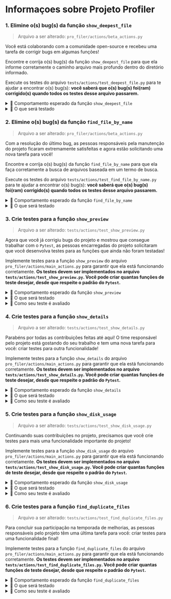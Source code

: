 # Informaçoes sobre Projeto Profiler
### 1. Elimine o(s) bug(s) da função `show_deepest_file`

> Arquivo a ser alterado: `pro_filer/actions/beta_actions.py`

Você está colaborando com a comunidade open-source e recebeu uma tarefa de corrigir bugs em algumas funções!

Encontre e corrija o(s) bug(s) da função `show_deepest_file` para que ela informe corretamente o caminho arquivo mais profundo dentro do diretório informado.

Execute os testes do arquivo `tests/actions/test_deepest_file.py` para te ajudar a encontrar o(s) bug(s): **você saberá que o(s) bug(s) foi(ram) corrigido(s) quando todos os testes desse arquivo passarem.**

<details>

<summary> 🤖 Comportamento esperado da função <code>show_deepest_file</code> </summary>

A função `show_deepest_file` deve receber um dicionário `context` com a chave `all_files` e imprime na saída padrão (`stdout`) o caminho do arquivo mais profundo dentro do diretório informado. A chave `all_files` armazena uma lista de strings, que representam os caminhos de todos os arquivos dentro de um diretório.

**O caminho mais profundo** será o caminho que possui a maior quantidade de diretórios aninhados. Considere esse exemplo:

```python
context = {
    "all_files": [
        "/home/trybe/Downloads/trybe_logo.png",
        "/home/trybe/Documents/aula/python/tests.txt",
    ]
}

show_deepest_file(context)
# Saída:
# Deepest file: /home/trybe/Documents/aula/python/tests.txt

context = {
    "all_files": []
}

show_deepest_file(context)
# Saída:
# No files found
```

Na primeira chamada, o arquivo com caminho mais profundo é `/home/trybe/Documents/aula/python/tests.txt`, pois ele possui 5 diretórios aninhados: `home`, `trybe` e `Documents`, `aula` e `python`.

Na segunda chamada, não há arquivos dentro do diretório informado, então a função imprime `No files found`.

> **De olho na dica 👀:** Essa função pode ser acionada pelo comando `pro-filer <caminho> deepest-file`!

</details>

<details>

<summary> 📌 O que será testado </summary>

- A função `show_deepest_file` deve imprimir, na saída padrão (`stdout`), o caminho do arquivo mais profundo dentro do diretório informado;
- A função `show_deepest_file` deve imprimir, na saída padrão (`stdout`), `No files found` caso não haja arquivos listados no dicionário `context`;
- Todos os testes do arquivo `tests/actions/test_deepest_file.py` devem passar.

</details>

### 2. Elimine o(s) bug(s) da função `find_file_by_name`

> Arquivo a ser alterado: `pro_filer/actions/beta_actions.py`

Com a resolução do último bug, as pessoas responsáveis pela manutenção do projeto ficaram extremamente satisfeitas e agora estão solicitando uma nova tarefa para você!

Encontre e corrija o(s) bug(s) da função `find_file_by_name` para que ela faça corretamente a busca de arquivos baseada em um termo de busca.

Execute os testes do arquivo `tests/actions/test_find_file_by_name.py` para te ajudar a encontrar o(s) bug(s): **você saberá que o(s) bug(s) foi(ram) corrigido(s) quando todos os testes desse arquivo passarem.**
<details>

<summary> 🤖 Comportamento esperado da função <code>find_file_by_name</code> </summary>

A função `find_file_by_name` deve receber como parâmetro:

- um dicionário `context` com a chave `all_files`, que armazena uma lista de strings, representando os caminhos de todos os arquivos dentro de um diretório
- uma _string_ `search_term` com a string a ser buscada
- (opcional) um _booleano_ `case_sensitive` que indica se a busca deve ser sensível a maiúsculas e minúsculas ou não. O valor padrão é `True`.

O retorno será uma lista de strings com os caminhos dos arquivos que possuem o termo buscado em seu nome.

**A busca é realizada** considerando apenas o nome do arquivo (com sua extensão), ignorando o nome das pastas. Considere esse exemplo:

```python
context = {
    "all_files": [
        "/home/trybe/Downloads/Trybe_logo.png",
        "/home/trybe/Documents/aula/python/tests.py",
    ]
}


find_file_by_name(context, '.py')
# Retorno: ["/home/trybe/Documents/aula/python/tests.py"]

find_file_by_name(context, 'trybe', case_sensitive=False)
# Retorno: ["/home/trybe/Downloads/Trybe_logo.png"]

context = {
    "all_files": []
}

find_file_by_name(context, "trybe")
# Retorno: []
```

Na 1ª chamada, apenas o segundo arquivo é encontrado pois apenas ele possui o termo `.py` em seu nome.

Já na 2ª chamada, apenas o primeiro arquivo é encontrado, pois apenas ele possui o termo `Trybe` em seu nome. Como `case_sensitive` foi passado como `False`, a busca não diferencia maiúsculas de minúsculas.

E na 3ª chamada, não há arquivos dentro do dicionário `context`, então a função retorna uma lista vazia.

> **De olho na dica 👀:** Essa função pode ser acionada pelo comando `pro-filer <caminho> search-file <termo_de_busca>`!

</details>

<details>

<summary> 📌 O que será testado </summary>

- A função `find_file_by_name` deve retornar uma lista com todos os caminhos de arquivos que possuem o a string `search_term` em seu nome, ignorando o nome das pastas;
- A função `find_file_by_name` deve realizar a busca por arquivos considerando corretamente o parâmetro `case_sensitive`;
- A função `find_file_by_name` deve retornar uma lista vazia caso não haja arquivos listados no dicionário `context`;
- Todos os testes do arquivo `tests/actions/test_find_file_by_name.py` devem passar.

</details>

### 3. Crie testes para a função `show_preview`

> Arquivo a ser alterado: `tests/actions/test_show_preview.py`

Agora que você já corrigiu bugs do projeto e mostrou que consegue trabalhar com o `Pytest`, as pessoas encarregadas do projeto solicitaram que você desenvolva testes para as funções que ainda não foram testadas!

Implemente testes para a função `show_preview` do arquivo `pro_filer/actions/main_actions.py` para garantir que ela está funcionando corretamente. **Os testes devem ser implementados no arquivo `tests/actions/test_show_preview.py`. Você pode criar quantas funções de teste desejar, desde que respeite o padrão do `Pytest`.**

<details>

<summary> 🤖 Comportamento esperado da função <code>show_preview</code> </summary>

A função `show_preview` deve receber como parâmetro um dicionário `context` com as chaves `all_files` e `all_dirs`:

- `all_files` armazena uma lista de strings, representando os caminhos de todos os arquivos dentro de um diretório;
- `all_dirs` armazena uma lista de strings, representando os caminhos de todos os diretórios dentro de um diretório.

A função imprime na saída padrão (`stdout`):

- A quantidade de arquivos e diretórios listados;
- Se houver algum dado nas chaves do dicionário `context`, os 5 primeiros arquivos listados;
- Se houver algum dado nas chaves do dicionário `context`, os 5 primeiros diretórios listados.

Considere esse exemplo:

```python
context = {
    "all_files": ["src/__init__.py", "src/app.py", "src/utils/__init__.py"],
    "all_dirs": ["src", "src/utils"]
}


show_preview(context)
# Saída:
# Found 3 files and 2 directories
# First 5 files: ['src/__init__.py', 'src/app.py', 'src/utils/__init__.py']
# First 5 directories: ['src', 'src/utils']


context = {
    "all_files": [],
    "all_dirs": []
}


show_preview(context)
# Saída:
# Found 0 files and 0 directories
```

Na 1 primeira chamada, a função imprime as informações como.

Na 2ª chamada, não há arquivos listados em `all_files`, então a função imprime apenas o espaço total ocupado: `0`.

> **De olho na dica 👀:** Essa função pode ser acionada pelo comando `pro-filer <caminho> preview`!

> **De olho na dica 👀:** Execute o teste da Trybe `tests/trybe/show_preview_test.py` para verificar se seus testes cobrem todos os casos de uso previstos!

</details>

<details>

<summary> 📌 O que será testado </summary>

- Os seus testes rejeitam implementações de `show_preview` que consideram apenas `all_files` e `all_dirs` vazios;
- Os seus testes rejeitam implementações de `show_preview` que exibem mais do que 5 arquivos e/ou diretórios;
- Os seus testes aprovam a implementação de `show_preview` presente em `pro_filer/actions/main_actions.py`.

</details>

<details>
  <summary> 📌 Como seu teste é avaliado </summary>

O **teste da Trybe** irá avaliar se os **seus testes** estão passando conforme seu objetivo, e se estão falhando em alguns casos que deveria falhar.

Executaremos as funções de teste que você escrever no arquivo indicado (`tests/actions/test_show_preview.py`) substituindo a função sendo testada (`show_preview`) por outras implementações "quebradas".

❌ Se seu teste **aprovar** alguma das implementações "quebradas", **o teste da Trybe FALHARÁ**, indicando que o requisito **não está** aprovado.

✅ Se seu teste **rejeitar** todas as implementações "quebradas", **o teste da Trybe PASSARÁ**, indicando que o requisito **está** aprovado.

</details>

### 4. Crie testes para a função `show_details`

> Arquivo a ser alterado: `tests/actions/test_show_details.py`

Parabéns por todas as contribuições feitas até aqui! O time responsável pelo projeto está gostando do seu trabalho e tem uma nova tarefa para você: criar testes para outra funcionalidade!

Implemente testes para a função `show_details` do arquivo `pro_filer/actions/main_actions.py` para garantir que ela está funcionando corretamente. **Os testes devem ser implementados no arquivo `tests/actions/test_show_details.py`. Você pode criar quantas funções de teste desejar, desde que respeite o padrão do `Pytest`.**

<details>

<summary> 🤖 Comportamento esperado da função <code>show_details</code> </summary>

A função `show_details` deve receber como parâmetro um dicionário `context` com as chave `base_path`, que armazena uma string representando o caminho do arquivo (ou diretório) que deve ser analisado. A função então imprime na saída padrão (`stdout`) as seguintes informações:

- O nome do arquivo informado;
- O tamanho ocupado pelo arquivo informado;
- O tipo do arquivo informado (`file` ou `directory`);
- A extensão do arquivo informado (ou `[no extension]` caso não possua extensão);
- A data da última modificação do arquivo informado, no formato `yyyy-mm-dd`.

```python
context = {
    "base_path": "/home/trybe/Downloads/Trybe_logo.png"
}


show_details(context)
# Saída:
# File name: Trybe_logo.png
# File size in bytes: 22438
# File type: file
# File extension: .png
# Last modified date: 2023-06-13


context = {
    "base_path": "/home/trybe/????"
}


show_details(context)
# Saída:
# File '????' does not exist
```

Na 1ª chamada, o arquivo é um arquivo comum, então a função imprime `file` como tipo do arquivo e `.png` como extensão.

Na 2ª chamada, o arquivo informado não existe, então a função imprime `File '????' does not exist`.

> **De olho na dica 👀:** Essa função pode ser acionada pelo comando `pro-filer <caminho> file-details`!

> **De olho na dica 👀:** Execute o teste da Trybe `tests/trybe/show_details_test.py` para verificar se seus testes cobrem todos os casos de uso previstos!

</details>

<details>

<summary> 📌 O que será testado </summary>

- Os seus testes rejeitam implementações de `show_details` que não utilizam as mensagens corretas para exibir cada informação;
- Os seus testes rejeitam implementações de `show_details` que utilizam o formato de data incorreto;
- Os seus testes rejeitam implementações de `show_details` que não tratam corretamente o caso de o arquivo informado não existir;
- Os seus testes rejeitam implementações de `show_details` que não tratam corretamente o caso de o arquivo não possuir extensão;
- Os seus testes aprovam a implementação de `show_details` presente em `pro_filer/actions/main_actions.py`.

</details>

<details>
  <summary> 📌 Como seu teste é avaliado </summary>

O **teste da Trybe** irá avaliar se os **seus testes** estão passando conforme seu objetivo, e se estão falhando em alguns casos que deveria falhar.

Executaremos as funções de teste que você escrever no arquivo indicado (`tests/actions/test_show_details.py`) substituindo a função sendo testada (`show_details`) por outras implementações "quebradas".

❌ Se seu teste **aprovar** alguma das implementações "quebradas", **o teste da Trybe FALHARÁ**, indicando que o requisito **não está** aprovado.

✅ Se seu teste **rejeitar** todas as implementações "quebradas", **o teste da Trybe PASSARÁ**, indicando que o requisito **está** aprovado.

</details>

### 5. Crie testes para a função `show_disk_usage`

> Arquivo a ser alterado: `tests/actions/test_show_disk_usage.py`

Continuando suas contribuições no projeto, precisamos que você crie testes para mais uma funcionalidade importante do projeto!

Implemente testes para a função `show_disk_usage` do arquivo `pro_filer/actions/main_actions.py` para garantir que ela está funcionando corretamente. **Os testes devem ser implementados no arquivo `tests/actions/test_show_disk_usage.py`. Você pode criar quantas funções de teste desejar, desde que respeite o padrão do `Pytest`.**

<details>

<summary> 🤖 Comportamento esperado da função <code>show_disk_usage</code> </summary>

A função `show_disk_usage` deve receber como parâmetro um dicionário `context` com a chave `all_files`, que armazena uma lista de strings representando os caminhos de todos os arquivos dentro de um diretório. A função então imprime na saída padrão (`stdout`) o espaço total ocupado por todos os arquivos dentro do diretório informado.

A função então imprime na saída padrão (`stdout`) as seguintes informações:

- Para cada arquivo listado em `all_files`:
  - O caminho do arquivo;
  - O espaço ocupado pelo arquivo, em bytes;
  - A porcentagem do tamanho ocupado pelo arquivo em relação ao espaço total ocupado (por todos os arquivos listados em `all_files`);
- O espaço total ocupado por todos os arquivos listados em `all_files`, em bytes.

**A listagem de arquivos** é realizada em ordem decrescente de espaço ocupado. Considere esse exemplo:

```python
context = {
    "all_files": [
        "src/app.py",
        "src/__init__.py",
    ]
}


show_disk_usage(context)
# Saída:
# 'src/app.py':                                                          2849 (100%)
# 'src/__init__.py':                                                     0 (0%)
# Total size: 2849

context = {
    "all_files": []
}


show_disk_usage(context)
# Saída:
# Total size: 0
```

Na 1 primeira chamada, a função imprime a listagem de arquivos e seu tamanho em _bytes_ com a porcentagem do total e, ao final, o espaço total ocupado pelos arquivos listados.

Na 2ª chamada, não há arquivos listados em `all_files`, então a função imprime apenas o espaço total ocupado: `0`.

**Atenção ⚠️:** Como pode ser observado na implementação de `show_disk_usage`, a formatação de cada linha da listagem de arquivos é feita com auxílio da função `_get_printable_file_path`. Não se preocupe em validar o comportamento dessa função, você pode criar um dublê de teste para ela.

> **De olho na dica 👀:** Essa função pode ser acionada pelo comando `pro-filer <caminho> disk-usage`!

> **De olho na dica 👀:** Execute o teste da Trybe `tests/trybe/show_disk_usage_test.py` para verificar se seus testes cobrem todos os casos de uso previstos!

</details>

<details>

<summary> 📌 O que será testado </summary>

- Os seus testes rejeitam implementações de `show_disk_usage` que não calculam corretamente o espaço total ocupado pelos arquivos listados em `all_files`;
- Os seus testes rejeitam implementações de `show_disk_usage` que consideram todos os arquivos como vazios;
- Os seus testes rejeitam implementações de `show_disk_usage` que não ordenam corretamente a listagem de arquivos;
- Os seus testes aprovam a implementação de `show_disk_usage` presente em `pro_filer/actions/main_actions.py`;
- Os seus testes utilizam a fixture `tmp_path` para criar arquivos temporários.

</details>

<details>
  <summary> 📌 Como seu teste é avaliado </summary>

O **teste da Trybe** irá avaliar se os **seus testes** estão passando conforme seu objetivo, e se estão falhando em alguns casos que deveria falhar.

Executaremos as funções de teste que você escrever no arquivo indicado (`tests/actions/test_show_disk_usage.py`) substituindo a função sendo testada (`show_disk_usage`) por outras implementações "quebradas".

❌ Se seu teste **aprovar** alguma das implementações "quebradas", **o teste da Trybe FALHARÁ**, indicando que o requisito **não está** aprovado.

✅ Se seu teste **rejeitar** todas as implementações "quebradas", **o teste da Trybe PASSARÁ**, indicando que o requisito **está** aprovado.

</details>

### 6. Crie testes para a função `find_duplicate_files`

> Arquivo a ser alterado: `tests/actions/test_find_duplicate_files.py`

Para concluir sua participação na temporada de melhorias, as pessoas responsáveis pelo projeto têm uma última tarefa para você: criar testes para uma funcionalidade final!

Implemente testes para a função `find_duplicate_files` do arquivo `pro_filer/actions/main_actions.py` para garantir que ela está funcionando corretamente. **Os testes devem ser implementados no arquivo `tests/actions/test_find_duplicate_files.py`. Você pode criar quantas funções de teste desejar, desde que respeite o padrão do `Pytest`.**

<details>

<summary> 🤖 Comportamento esperado da função <code>find_duplicate_files</code> </summary>

A função `find_duplicate_files` deve receber como parâmetro um dicionário `context` com a chave `all_files`, que armazena uma lista de strings representando os caminhos de todos os arquivos dentro de um diretório.

A função então retorna uma lista de tuplas com os pares de arquivos que possuem o mesmo conteúdo.

Considere esse exemplo:

```python
context = {
    "all_files": [
        ".gitignore",
        "src/app.py",
        "src/utils/__init__.py",
    ]
}


find_duplicate_files(context)
# Retorno:
# []

context = {
    "all_files": [
        "./tests/__init__.py",
        "./tests/actions/__init__.py",
        "./pro_filer/__init__.py",
    ]
}

find_duplicate_files(context)
# Retorno:
# [
#     ('./tests/__init__.py', './tests/actions/__init__.py'),
#     ('./tests/__init__.py', './pro_filer/__init__.py'),
#     ('./tests/actions/__init__.py', './pro_filer/__init__.py')
# ]
```

Na 1 primeira chamada, o resultado é uma lista vazia pois não há arquivos duplicados: todos os arquivos possuem conteúdos diferentes.

Na 2ª chamada, o resultado é uma lista de tuplas com todos os pares de arquivos duplicados. Como todos os arquivos possuem o mesmo conteúdo, todos os pares são retornados.

> **Atenção ⚠️:** Como pode ser observado na implementação de `find_duplicate_files`, a comparação de conteúdo de arquivos é feita com auxílio da função `filecmp.cmp(...)`. Essa função é nativa do Python, e compara o conteúdo dos arquivos (retornando `True` se forem iguais). Caso algum dos arquivos não exista, é levantada uma exceção `FileNotFoundError`.

Caso a exceção `FileNotFoundError` seja levantada na chamada de `filecmp.cmp(...)`, a função `find_duplicate_files` levantará uma exceção `ValueError`. Você deve testar se a exceção `ValueError` é levantada caso algum arquivo em `all_files` não exista.

> **De olho na dica 👀:** Essa função pode ser acionada pelo comando `pro-filer <caminho> find-duplicate`!

> **De olho na dica 👀:** Execute o teste da Trybe `tests/trybe/find_duplicate_test.py` para verificar se seus testes cobrem todos os casos de uso previstos!

</details>

<details>

<summary> 📌 O que será testado </summary>

- Os seus testes rejeitam implementações de `find_duplicate_files` que consideram todos os arquivos em `all_files` como diferentes;
- Os seus testes rejeitam implementações de `find_duplicate_files` que consideram todos os arquivos em `all_files` como iguais;
- Os seus testes rejeitam implementações de `find_duplicate_files` que não levanta `ValueError` caso algum arquivo em `all_files` não exista;
- Os seus testes aprovam a implementação de `find_duplicate_files` presente em `pro_filer/actions/main_actions.py`;
- Os seus testes utilizam a fixture `tmp_path` para criar arquivos temporários.

</details>

<details>
  <summary> 📌 Como seu teste é avaliado </summary>

O **teste da Trybe** irá avaliar se os **seus testes** estão passando conforme seu objetivo, e se estão falhando em alguns casos que deveria falhar.

Executaremos as funções de teste que você escrever no arquivo indicado (`tests/actions/test_show_disk_usage.py`) substituindo a função sendo testada (`show_disk_usage`) por outras implementações "quebradas".

❌ Se seu teste **aprovar** alguma das implementações "quebradas", **o teste da Trybe FALHARÁ**, indicando que o requisito **não está** aprovado.

✅ Se seu teste **rejeitar** todas as implementações "quebradas", **o teste da Trybe PASSARÁ**, indicando que o requisito **está** aprovado.

</details>
